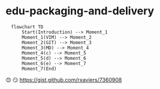 # edu-packaging-and-delivery

```mermaid
  flowchart TD
      Start(Introduction) --> Moment_1
      Moment_1(VIM) --> Moment_2
      Moment_2(GIT) --> Moment_3
      Moment_3(MD) --> Moment_4
      Moment_4(c) --> Moment_5
      Moment_5(d) --> Moment_6
      Moment_6(e) --> Moment_7
      Moment_7(End)
```
:blush:
:smirk:
https://gist.github.com/rxaviers/7360908
